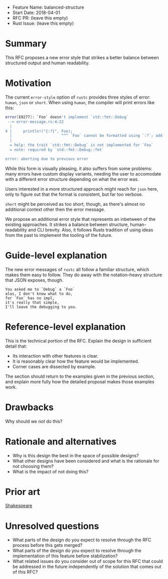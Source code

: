 - Feature Name: balanced-structure
- Start Date: 2018-04-01
- RFC PR: (leave this empty)
- Rust Issue: (leave this empty)

# Summary
[summary]: #summary

This RFC proposes a new error style that strikes a better balance between structured output and human readability.

# Motivation
[motivation]: #motivation

The current `error-style` option of `rustc` provides three styles of error: `human`, `json` or `short`. When using `human`, the compiler will print errors like this:

```sh
error[E0277]: `Foo` doesn't implement `std::fmt::Debug`
 --> error-message.rs:4:22
  |
4 |     println!("{:?}", Foo);
  |                      ^^^ `Foo` cannot be formatted using `:?`; add `#[derive(Debug)]` or manually implement `std::fmt::Debug`
  |
  = help: the trait `std::fmt::Debug` is not implemented for `Foo`
  = note: required by `std::fmt::Debug::fmt`

error: aborting due to previous error
```

While this form is visually pleasing, it also suffers from some problems: many errors have custom display variants, needing the user to accomodate with a different error structure depending on what the error was.

Users interested in a more structured approach might reach for `json` here, only to figure out that the format is consistent, but far too verbose.

`short` might be perceived as too short, though, as there's almost no additional context other then the error message.

We propose an additional error style that represents an inbetween of the existing approaches. It strikes a balance between structure, human-readability and CLI brevity. Also, it follows Rusts tradition of using ideas from the past to implement the tooling of the future.

# Guide-level explanation
[guide-level-explanation]: #guide-level-explanation

The new error messages of `rustc` all follow a familiar structure, which makes them easy to follow. They do away with the notation-heavy structure that JSON exposes, though.

```
You asked me to `Debug` a `Foo`
alas, I don't know what to do,
for `Foo` has no impl,
it's really that simple,
I'll leave the debugging to you.
```


# Reference-level explanation
[reference-level-explanation]: #reference-level-explanation

This is the technical portion of the RFC. Explain the design in sufficient detail that:

- Its interaction with other features is clear.
- It is reasonably clear how the feature would be implemented.
- Corner cases are dissected by example.

The section should return to the examples given in the previous section, and explain more fully how the detailed proposal makes those examples work.

# Drawbacks
[drawbacks]: #drawbacks

Why should we *not* do this?

# Rationale and alternatives
[alternatives]: #alternatives

- Why is this design the best in the space of possible designs?
- What other designs have been considered and what is the rationale for not choosing them?
- What is the impact of not doing this?

# Prior art
[prior-art]: #prior-art

[Shakespeare](http://shakespearelang.sourceforge.net/)

# Unresolved questions
[unresolved]: #unresolved-questions

- What parts of the design do you expect to resolve through the RFC process before this gets merged?
- What parts of the design do you expect to resolve through the implementation of this feature before stabilization?
- What related issues do you consider out of scope for this RFC that could be addressed in the future independently of the solution that comes out of this RFC?
